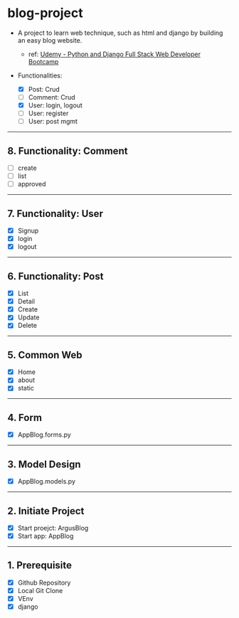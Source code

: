 # blog-project

- A project to learn web technique, such as html and django by building an easy blog website.
  - ref: [Udemy - Python and Django Full Stack Web Developer Bootcamp](https://www.udemy.com/course/python-and-django-full-stack-web-developer-bootcamp)

- Functionalities:
  - [x] Post: Crud
  - [ ] Comment: Crud
  - [x] User: login, logout
  - [ ] User: register
  - [ ] User: post mgmt

---

## 8. Functionality: Comment

- [ ] create
- [ ] list
- [ ] approved

---

## 7. Functionality: User

- [x] Signup
- [x] login
- [x] logout

---

## 6. Functionality: Post

- [x] List
- [x] Detail
- [x] Create
- [x] Update
- [x] Delete

---

## 5. Common Web

- [x] Home
- [x] about
- [x] static

---

## 4. Form

- [x] AppBlog.forms.py

---

## 3. Model Design

- [x] AppBlog.models.py

---

## 2. Initiate Project

- [x] Start proejct: ArgusBlog
- [x] Start app: AppBlog

---

## 1. Prerequisite

- [x] Github Repository
- [x] Local Git Clone
- [x] VEnv
- [x] django
